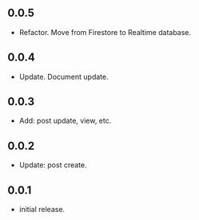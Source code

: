 ## 0.0.5
* Refactor. Move from Firestore to Realtime database.

## 0.0.4
* Update. Document update.

## 0.0.3
* Add: post update, view, etc.

## 0.0.2
* Update: post create.

## 0.0.1
* initial release.
